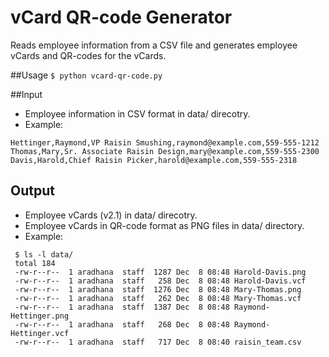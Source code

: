 # vCard QR-code Generator

Reads employee information from a CSV file and generates employee vCards and QR-codes for the vCards.

##Usage
`$ python vcard-qr-code.py`


##Input
- Employee information in CSV format in data/ direcotry. 
- Example:
```
Hettinger,Raymond,VP Raisin Smushing,raymond@example.com,559-555-1212
Thomas,Mary,Sr. Associate Raisin Design,mary@example.com,559-555-2300
Davis,Harold,Chief Raisin Picker,harold@example.com,559-555-2318
```


## Output
- Employee vCards (v2.1) in data/ direcotry.
- Employee vCards in QR-code format as PNG files in data/ directory.
- Example:
```
 $ ls -l data/
 total 184
 -rw-r--r--  1 aradhana  staff  1287 Dec  8 08:48 Harold-Davis.png
 -rw-r--r--  1 aradhana  staff   258 Dec  8 08:48 Harold-Davis.vcf
 -rw-r--r--  1 aradhana  staff  1276 Dec  8 08:48 Mary-Thomas.png
 -rw-r--r--  1 aradhana  staff   262 Dec  8 08:48 Mary-Thomas.vcf 
 -rw-r--r--  1 aradhana  staff  1387 Dec  8 08:48 Raymond-Hettinger.png
 -rw-r--r--  1 aradhana  staff   268 Dec  8 08:48 Raymond-Hettinger.vcf
 -rw-r--r--  1 aradhana  staff   717 Dec  8 08:40 raisin_team.csv
```